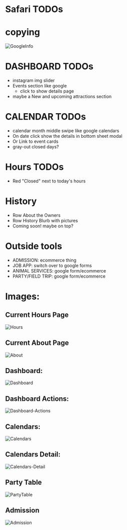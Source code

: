 # Safari TODOs
# copying 
![GoogleInfo](https://github.com/JessicaNations/angular-safari/blob/master/src/assets/screenShots/GoogleInfo.png)
# DASHBOARD TODOs
* instagram img slider
* Events section like google
    * click to show details page
* maybe a New and upcoming attractions section
# CALENDAR TODOs
* calendar month middle swipe like google calendars
* On date click show the details in bottom sheet modal
* Or Link to event cards
* gray-out closed days?
# Hours TODOs
* Red "Closed" next to today's hours
# History
* Row About the Owners
* Row History Blurb with pictures
* Coming soon! maybe on top?
# Outside tools
* ADMISSION: ecommerce thing
* JOB APP: switch over to google forms
* ANIMAL SERVICES: google form/ecommerce
* PARTY/FIELD TRIP: google form/ecommerce
# Images:
## Current Hours Page
![Hours](https://github.com/JessicaNations/angular-safari/blob/master/src/assets/screenShots/hours.png)
## Current About Page
![About](https://github.com/JessicaNations/angular-safari/blob/master/src/assets/screenShots/about.png)
## Dashboard:
![Dashboard](https://github.com/JessicaNations/angular-safari/blob/master/src/assets/screenShots/dashboard.png)
## Dashboard Actions:
![Dashboard-Actions](https://github.com/JessicaNations/angular-safari/blob/master/src/assets/screenShots/dashboard-actions.png)
## Calendars:
![Calendars](https://github.com/JessicaNations/angular-safari/blob/master/src/assets/screenShots/calendars.png)
## Calendars Detail:
![Calendars-Detail](https://github.com/JessicaNations/angular-safari/blob/master/src/assets/screenShots/calendars-detail.png)
## Party Table
![PartyTable](https://github.com/JessicaNations/angular-safari/blob/master/src/assets/screenShots/partytable.png)
## Admission
![Admission](https://github.com/JessicaNations/angular-safari/blob/master/src/assets/screenShots/admission.png)


